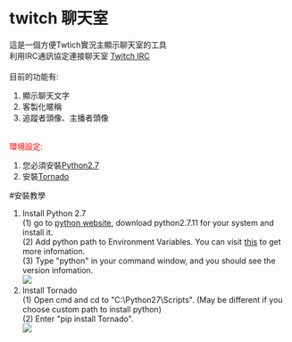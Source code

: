 # twitch 聊天室
這是一個方便Twtich實況主顯示聊天室的工具<br>
利用IRC通訊協定連接聊天室&nbsp;<a href="http://help.twitch.tv/customer/portal/articles/1302780-twitch-irc" target="_blank">Twitch IRC</a><br>
<br>
目前的功能有:<br>
<ol>
<li>顯示聊天文字</li>
<li>客製化暱稱</li>
<li>追蹤者頭像、主播者頭像</li>
</ol>
<br>
<font color='red'>環境設定:</font><br>
<ol>
<li>您必須安裝<a href='https://www.python.org/'>Python2.7</a></li>
<li>安裝<a href='http://www.tornadoweb.org/en/stable/'>Tornado</a></li>
</ol>
#安裝教學
<ol>
<li>Install Python 2.7<br>
(1) go to <a href="https://www.python.org/downloads/" target="_blank">python website</a>, download python2.7.11 for your system and install it.<br>
(2) Add python path to Environment Variables. You can visit <a href="https://docs.python.org/2/using/windows.html">this</a> to get more infomation.<br>
(3) Type "python" in your command window, and you should see the version infomation.<br>
<img src="http://i.imgur.com/pAxx8c0.png"/>

</li>
<li>Install Tornado<br>
(1) Open cmd and cd to "C:\Python27\Scripts". (May be different if you choose custom path to install python)<br>
(2) Enter "pip install Tornado".<br>
<img src="http://i.imgur.com/GMOQDMQ.png"/>


</li>
</ol>
